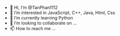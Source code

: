 - 👋 Hi, I’m @TanPhan1112
- 👀 I’m interested in JavaScript, C++, Java, Html, Css
- 🌱 I’m currently learning Python
- 💞️ I’m looking to collaborate on ...
- 📫 How to reach me ...

<!---
TanPhan1112/TanPhan1112 is a ✨ special ✨ repository because its `README.md` (this file) appears on your GitHub profile.
You can click the Preview link to take a look at your changes.
--->
